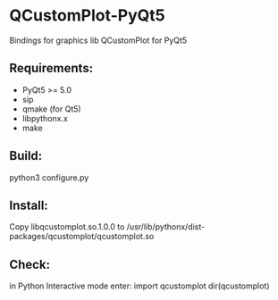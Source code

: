 # QCustomPlot-PyQt5
Bindings for graphics lib QCustomPlot for PyQt5

## Requirements:
 - PyQt5 >= 5.0
 - sip
 - qmake (for Qt5)
 - libpythonx.x
 - make
 
## Build:
  python3 configure.py

## Install:
  Copy libqcustomplot.so.1.0.0 to /usr/lib/pythonx/dist-packages/qcustomplot/qcustomplot.so

## Check:
  in Python Interactive mode enter:
  import qcustomplot
  dir(qcustomplot)
